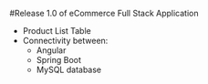 #Release 1.0 of eCommerce Full Stack Application

- Product List Table
- Connectivity between:
    - Angular
    - Spring Boot
    - MySQL database 